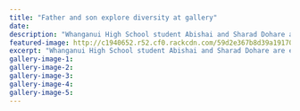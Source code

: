 ```yaml
---
title: "Father and son explore diversity at gallery"
date: 
description: "Whanganui High School student Abishai and Sharad Dohare are exhibiting their drawing and photography talents at Whanganui Fine Arts Gallery..."
featured-image: http://c1940652.r52.cf0.rackcdn.com/59d2e367b8d39a1917000668/Abishai--dad-chron-30-sept.jpg
excerpt: "Whanganui High School student Abishai and Sharad Dohare are exhibiting their drawing and photography talents at Whanganui Fine Arts Gallery."
gallery-image-1: 
gallery-image-2: 
gallery-image-3: 
gallery-image-4: 
gallery-image-5: 
---
```

